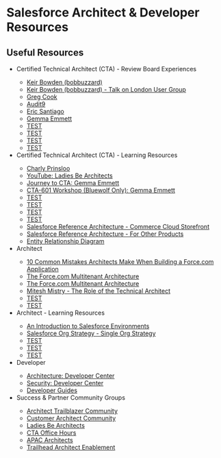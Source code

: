# Salesforce Architect &amp; Developer Resources

## Useful Resources
<ul>

<li>Certified Technical Architect (CTA) - Review Board Experiences</li>
<ul>
<li><a href="http://bobbuzzard.blogspot.com/2012/02/certified-salesforce-technical.html" target="_blank" alt="Keir Bowden (bobbuzzard)">Keir Bowden (bobbuzzard)</a></li>
<li><a href="http://bobbuzzard.blogspot.com/2012/07/london-sfdc-user-group-technical.html" target="_blank" alt="Keir Bowden (bobbuzzard) - Talk on London User Group">Keir Bowden (bobbuzzard) - Talk on London User Group</a></li>
<li><a href="https://enterpriseforcearchitect.com/2014/03/12/my-journey-to-salesforce-com-certified-technical-architect/" target="_blank" alt="Greg Cook">Greg Cook</a></li>
<li><a href="https://audit9.blog/2012/04/23/salesforce-certified-architect/" target="_blank" alt="Audit9">Audit9</a></li>
<li><a href="https://ericsantiago.com/2012/05/16/salesforce-technical-architect-certification-part-2-review-board/" target="_blank" alt="Eric Santiago">Eric Santiago</a></li>

<li><a href="http://www.alwaysablezard.com/salesforce/architecture-certifications/my-first-cta-attempt/" target="_blank" alt="Gemma Emmit">Gemma Emmett</a></li>
<li><a href="TEST" target="_blank" alt="TEST">TEST</a></li>
<li><a href="TEST" target="_blank" alt="TEST">TEST</a></li>
<li><a href="TEST" target="_blank" alt="TEST">TEST</a></li>
<li><a href="TEST" target="_blank" alt="TEST">TEST</a></li>


</ul>



<li>Certified Technical Architect (CTA) - Learning Resources</li>
<ul>
<li><a href="https://www.charly-says.com/" target="_blank" alt="Charly Prinsloo">Charly Prinsloo</a></li>
<li><a href="https://www.youtube.com/channel/UCeEH6YG30ajz2jLBfYoDjRQ" target="_blank" alt="YouTube: Ladies Be Architects">YouTube: Ladies Be Architects</a></li>
<li><a href="http://www.alwaysablezard.com/salesforce/journey-to-cta-starting-out/" target="_blank" alt="Journey to CTA: Gemma Emmett">Journey to CTA: Gemma Emmett</a></li>
<li><a href="http://www.alwaysablezard.com/salesforce/journeytocta/my-learnings-from-the-cta-601-workshop/" target="_blank" alt="CTA-601 Workshop (Bluewolf Only): Gemma Emmett">CTA-601 Workshop (Bluewolf Only): Gemma Emmett</a></li>
<li><a href="TEST" target="_blank" alt="TEST">TEST</a></li>
<li><a href="TEST" target="_blank" alt="TEST">TEST</a></li>
<li><a href="TEST" target="_blank" alt="TEST">TEST</a></li>
<li><a href="TEST" target="_blank" alt="TEST">TEST</a></li>

<li><a href="https://www.salesforce.com/products/commerce-cloud/resources/commerce-cloud-storefront-reference-architecture/#" target="_blank" alt="Salesforce Reference Architecture - Commerce Cloud Storefront">Salesforce Reference Architecture - Commerce Cloud Storefront</a></li>
<li><a href="https://www.salesforce.com/products/platform/architecture/" target="_blank" alt="Salesforce Reference Architecture - For Other Products">Salesforce Reference Architecture - For Other Products</a></li>
<li><a href="https://www.smartdraw.com/entity-relationship-diagram/" target="_blank" alt="Entity Relationship Diagram">Entity Relationship Diagram</a></li>

</ul>




<li>Architect</li>
<ul>
<li><a href="https://developer.salesforce.com/page/10_Common_Mistakes_Architects_Make" target="_blank" alt="10 Common Mistakes Architects Make When Building a Force.com Application">10 Common Mistakes Architects Make When Building a Force.com Application</a></li>
<li><a href="https://developer.salesforce.com/page/Multi_Tenant_Architecture" target="_blank" alt="The Force.com Multitenant Architecture">The Force.com Multitenant Architecture</a></li>
<li><a href="http://www.developerforce.com/media/ForcedotcomBookLibrary/Force.com_Multitenancy_WP_101508.pdf" target="_blank" alt="The Force.com Multitenant Architecture">The Force.com Multitenant Architecture</a></li>
<li><a href="http://salesforcediaries.blogspot.com/2019/06/the-role-of-technical-architect.html" target="_blank" alt="Mitesh Mistry - The Role of the Technical Architect">Mitesh Mistry - The Role of the Technical Architect</a></li>
<li><a href="TEST" target="_blank" alt="TEST">TEST</a></li>
<li><a href="TEST" target="_blank" alt="TEST">TEST</a></li>

</ul>



<li>Architect - Learning Resources</li>
<ul>
<li><a href="https://developer.salesforce.com/page/An_Introduction_to_Environments" target="_blank" alt="An Introduction to Salesforce Environments">An Introduction to Salesforce Environments</a></li>
<li><a href="https://www.linkedin.com/pulse/salesforce-org-strategy-single-sumit-jain" target="_blank" alt="Salesforce Org Strategy - Single Org Strategy">Salesforce Org Strategy - Single Org Strategy</a></li>
<li><a href="TEST" target="_blank" alt="TEST">TEST</a></li>
<li><a href="TEST" target="_blank" alt="TEST">TEST</a></li>
<li><a href="TEST" target="_blank" alt="TEST">TEST</a></li>

</ul>




<li>Developer</li>
<ul>
<li><a href="https://developer.salesforce.com/developer-centers/architecture/" target="_blank" alt="Architecture: Developer Center">Architecture: Developer Center</a></li>
<li><a href="https://developer.salesforce.com/developer-centers/security/" target="_blank" alt="Security: Developer Center">Security: Developer Center</a></li>
<li><a href="https://developer.salesforce.com/docs/" target="_blank" alt="Developer Guides">Developer Guides</a></li>
</ul>




<li>Success & Partner Community Groups</li>
<ul>
<li><a href="https://success.salesforce.com/_ui/core/chatter/groups/GroupProfilePage?g=0F930000000blKv" target="_blank" alt="Architect Trailblazer Community">Architect Trailblazer Community</a></li>
<li><a href="https://success.salesforce.com/_ui/core/chatter/groups/GroupProfilePage?g=0F9300000009Q1X" target="_blank" alt="Customer Architect Community">Customer Architect Community</a></li>
<li><a href="https://success.salesforce.com/_ui/core/chatter/groups/GroupProfilePage?g=0F93A0000001zan" target="_blank" alt="Ladies Be Architects">Ladies Be Architects</a></li>
<li><a href="https://success.salesforce.com/_ui/core/chatter/groups/GroupProfilePage?g=0F93A000000Lm2P" target="_blank" alt="CTA Office Hours">CTA Office Hours</a></li>
<li><a href="https://success.salesforce.com/_ui/core/chatter/groups/GroupProfilePage?g=0F93A0000009Vpd" target="_blank" alt="APAC Architects">APAC Architects</a></li>
<li><a href="https://partners.salesforce.com/_ui/core/chatter/groups/GroupProfilePage?g=0F9300000009PD5" target="_blank" alt="Trailhead Architect Enablement">Trailhead Architect Enablement</a></li>
</ul>

</ul>
